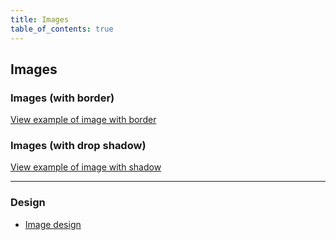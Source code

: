 ```yaml
---
title: Images
table_of_contents: true
---
```


## Images

### Images (with border)

<a href="https://vanilla-framework.github.io/vanilla-framework/examples/patterns/image/bordered/"
    class="js-example">
    View example of image with border
</a>

### Images (with drop shadow)

<a href="https://vanilla-framework.github.io/vanilla-framework/examples/patterns/image/shadowed/"
    class="js-example">
    View example of image with shadow
</a>

<hr />

### Design

* [Image design](https://github.com/ubuntudesign/vanilla-design/tree/master/Images)
